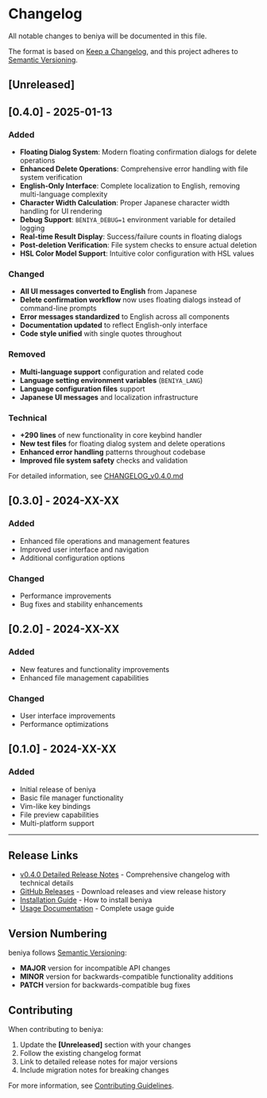 # Changelog

All notable changes to beniya will be documented in this file.

The format is based on [Keep a Changelog](https://keepachangelog.com/en/1.0.0/),
and this project adheres to [Semantic Versioning](https://semver.org/spec/v2.0.0.html).

## [Unreleased]

## [0.4.0] - 2025-01-13

### Added
- **Floating Dialog System**: Modern floating confirmation dialogs for delete operations
- **Enhanced Delete Operations**: Comprehensive error handling with file system verification
- **English-Only Interface**: Complete localization to English, removing multi-language complexity
- **Character Width Calculation**: Proper Japanese character width handling for UI rendering
- **Debug Support**: `BENIYA_DEBUG=1` environment variable for detailed logging
- **Real-time Result Display**: Success/failure counts in floating dialogs
- **Post-deletion Verification**: File system checks to ensure actual deletion
- **HSL Color Model Support**: Intuitive color configuration with HSL values

### Changed
- **All UI messages converted to English** from Japanese
- **Delete confirmation workflow** now uses floating dialogs instead of command-line prompts
- **Error messages standardized** to English across all components
- **Documentation updated** to reflect English-only interface
- **Code style unified** with single quotes throughout

### Removed
- **Multi-language support** configuration and related code
- **Language setting environment variables** (`BENIYA_LANG`)
- **Language configuration files** support
- **Japanese UI messages** and localization infrastructure

### Technical
- **+290 lines** of new functionality in core keybind handler
- **New test files** for floating dialog system and delete operations
- **Enhanced error handling** patterns throughout codebase
- **Improved file system safety** checks and validation

For detailed information, see [CHANGELOG_v0.4.0.md](./CHANGELOG_v0.4.0.md)

## [0.3.0] - 2024-XX-XX

### Added
- Enhanced file operations and management features
- Improved user interface and navigation
- Additional configuration options

### Changed
- Performance improvements
- Bug fixes and stability enhancements

## [0.2.0] - 2024-XX-XX

### Added
- New features and functionality improvements
- Enhanced file management capabilities

### Changed
- User interface improvements
- Performance optimizations

## [0.1.0] - 2024-XX-XX

### Added
- Initial release of beniya
- Basic file manager functionality
- Vim-like key bindings
- File preview capabilities
- Multi-platform support

---

## Release Links

- [v0.4.0 Detailed Release Notes](./CHANGELOG_v0.4.0.md) - Comprehensive changelog with technical details
- [GitHub Releases](https://github.com/masisz/beniya/releases) - Download releases and view release history
- [Installation Guide](./README.md#installation) - How to install beniya
- [Usage Documentation](./README.md#usage) - Complete usage guide

## Version Numbering

beniya follows [Semantic Versioning](https://semver.org/):

- **MAJOR** version for incompatible API changes
- **MINOR** version for backwards-compatible functionality additions  
- **PATCH** version for backwards-compatible bug fixes

## Contributing

When contributing to beniya:

1. Update the **[Unreleased]** section with your changes
2. Follow the existing changelog format
3. Link to detailed release notes for major versions
4. Include migration notes for breaking changes

For more information, see [Contributing Guidelines](./README.md#contributing).